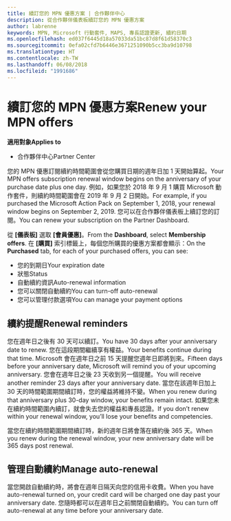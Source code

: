 ```yaml
---
title: 續訂您的 MPN 優惠方案 | 合作夥伴中心
description: 從合作夥伴儀表板續訂您的 MPN 優惠方案
author: labrenne
keywords: MPN, Microsoft 行動套件, MAPS, 專長認證更新, 續約日期
ms.openlocfilehash: ed037f6445d18a57033da51bc87d8f61d58370c3
ms.sourcegitcommit: 0efa02cfd7b6446e3671251090b5cc3ba9d10798
ms.translationtype: HT
ms.contentlocale: zh-TW
ms.lasthandoff: 06/08/2018
ms.locfileid: "1991686"
---
```

# <a name="renew-your-mpn-offers"></a><span data-ttu-id="ba8e5-104">續訂您的 MPN 優惠方案</span><span class="sxs-lookup"><span data-stu-id="ba8e5-104">Renew your MPN offers</span></span>

**<span data-ttu-id="ba8e5-105">適用對象</span><span class="sxs-lookup"><span data-stu-id="ba8e5-105">Applies to</span></span>**

- <span data-ttu-id="ba8e5-106">合作夥伴中心</span><span class="sxs-lookup"><span data-stu-id="ba8e5-106">Partner Center</span></span>

<span data-ttu-id="ba8e5-107">您的 MPN 優惠訂閱續約時間範圍會從您購買日期的週年日加 1 天開始算起。</span><span class="sxs-lookup"><span data-stu-id="ba8e5-107">Your MPN offers subscription renewal window begins on the anniversary of your purchase date plus one day.</span></span> <span data-ttu-id="ba8e5-108">例如，如果您於 2018 年 9 月 1 購買 Microsoft 動作套件，則續約時間範圍會在 2019 年 9 月 2 日開始。</span><span class="sxs-lookup"><span data-stu-id="ba8e5-108">For example, if you purchased the Microsoft Action Pack on September 1, 2018, your renewal window begins on September 2, 2019.</span></span> <span data-ttu-id="ba8e5-109">您可以在合作夥伴儀表板上續訂您的訂閱。</span><span class="sxs-lookup"><span data-stu-id="ba8e5-109">You can renew your subscription on the Partner Dashboard.</span></span>

<span data-ttu-id="ba8e5-110">從 **\[儀表板\]** 選取 **\[會員優惠\]**。</span><span class="sxs-lookup"><span data-stu-id="ba8e5-110">From the **Dashboard**, select **Membership offers**.</span></span>
<span data-ttu-id="ba8e5-111">在 **\[購買\]** 索引標籤上，每個您所購買的優惠方案都會顯示：</span><span class="sxs-lookup"><span data-stu-id="ba8e5-111">On the **Purchased** tab, for each of your purchased offers, you can see:</span></span>

- <span data-ttu-id="ba8e5-112">您的到期日</span><span class="sxs-lookup"><span data-stu-id="ba8e5-112">Your expiration date</span></span>
- <span data-ttu-id="ba8e5-113">狀態</span><span class="sxs-lookup"><span data-stu-id="ba8e5-113">Status</span></span>
- <span data-ttu-id="ba8e5-114">自動續約資訊</span><span class="sxs-lookup"><span data-stu-id="ba8e5-114">Auto-renewal information</span></span>
- <span data-ttu-id="ba8e5-115">您可以關閉自動續約</span><span class="sxs-lookup"><span data-stu-id="ba8e5-115">You can turn-off auto-renewal</span></span>
- <span data-ttu-id="ba8e5-116">您可以管理付款選項</span><span class="sxs-lookup"><span data-stu-id="ba8e5-116">You can manage your payment options</span></span>

## <a name="renewal-reminders"></a><span data-ttu-id="ba8e5-117">續約提醒</span><span class="sxs-lookup"><span data-stu-id="ba8e5-117">Renewal reminders</span></span>

<span data-ttu-id="ba8e5-118">您在週年日之後有 30 天可以續訂。</span><span class="sxs-lookup"><span data-stu-id="ba8e5-118">You have 30 days after your anniversary date to renew.</span></span> <span data-ttu-id="ba8e5-119">您在這段期間繼續享有權益。</span><span class="sxs-lookup"><span data-stu-id="ba8e5-119">Your benefits continue during that time.</span></span> <span data-ttu-id="ba8e5-120">Microsoft 會在週年日之前 15 天提醒您週年日即將到來。</span><span class="sxs-lookup"><span data-stu-id="ba8e5-120">Fifteen days before your anniversary date, Microsoft will remind you of your upcoming anniversary.</span></span> <span data-ttu-id="ba8e5-121">您會在週年日之後 23 天收到另一個提醒。</span><span class="sxs-lookup"><span data-stu-id="ba8e5-121">You will receive another reminder 23 days after your anniversary date.</span></span> <span data-ttu-id="ba8e5-122">當您在該週年日加上 30 天的時間範圍期間續訂時，您的權益將維持不變。</span><span class="sxs-lookup"><span data-stu-id="ba8e5-122">When you renew during that anniversary plus 30-day window, your benefits remain intact.</span></span> <span data-ttu-id="ba8e5-123">如果您未在續約時間範圍內續訂，就會失去您的權益和專長認證。</span><span class="sxs-lookup"><span data-stu-id="ba8e5-123">If you don’t renew within your renewal window, you’ll lose your benefits and competencies.</span></span>

<span data-ttu-id="ba8e5-124">當您在續約時間範圍期間續訂時，新的週年日將會落在續約後 365 天。</span><span class="sxs-lookup"><span data-stu-id="ba8e5-124">When you renew during the renewal window, your new anniversary date will be 365 days post renewal.</span></span>

## <a name="manage-auto-renewal"></a><span data-ttu-id="ba8e5-125">管理自動續約</span><span class="sxs-lookup"><span data-stu-id="ba8e5-125">Manage auto-renewal</span></span>

<span data-ttu-id="ba8e5-126">當您開啟自動續約時，將會在週年日隔天向您的信用卡收費。</span><span class="sxs-lookup"><span data-stu-id="ba8e5-126">When you have auto-renewal turned on, your credit card will be charged one day past your anniversary date.</span></span> <span data-ttu-id="ba8e5-127">您隨時都可以在週年日之前關閉自動續約。</span><span class="sxs-lookup"><span data-stu-id="ba8e5-127">You can turn off auto-renewal at any time before your anniversary date.</span></span>